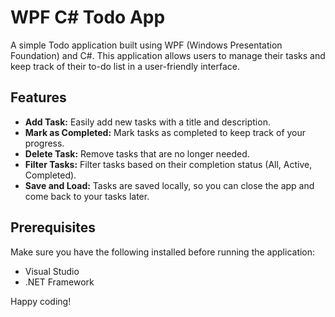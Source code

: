 # WPF C# Todo App

A simple Todo application built using WPF (Windows Presentation Foundation) and C#. This application allows users to manage their tasks and keep track of their to-do list in a user-friendly interface.

## Features

- **Add Task:** Easily add new tasks with a title and description.
- **Mark as Completed:** Mark tasks as completed to keep track of your progress.
- **Delete Task:** Remove tasks that are no longer needed.
- **Filter Tasks:** Filter tasks based on their completion status (All, Active, Completed).
- **Save and Load:** Tasks are saved locally, so you can close the app and come back to your tasks later.

## Prerequisites

Make sure you have the following installed before running the application:

- Visual Studio 
- .NET Framework

Happy coding!
